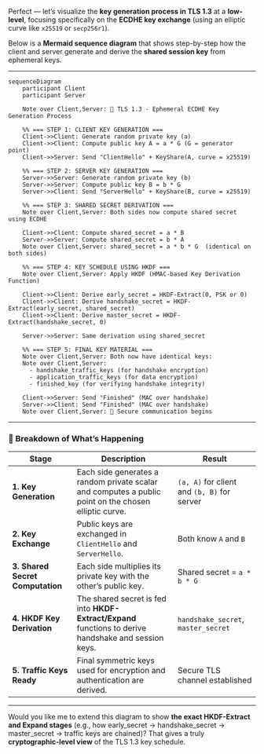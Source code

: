 Perfect — let’s visualize the **key generation process in TLS 1.3** at a **low-level**, focusing specifically on the **ECDHE key exchange** (using an elliptic curve like `x25519` or `secp256r1`).

Below is a **Mermaid sequence diagram** that shows step-by-step how the client and server generate and derive the **shared session key** from ephemeral keys.

---

```mermaid
sequenceDiagram
    participant Client
    participant Server

    Note over Client,Server: 🔐 TLS 1.3 - Ephemeral ECDHE Key Generation Process

    %% === STEP 1: CLIENT KEY GENERATION ===
    Client->>Client: Generate random private key (a)
    Client->>Client: Compute public key A = a * G (G = generator point)
    Client->>Server: Send "ClientHello" + KeyShare(A, curve = x25519)

    %% === STEP 2: SERVER KEY GENERATION ===
    Server->>Server: Generate random private key (b)
    Server->>Server: Compute public key B = b * G
    Server->>Client: Send "ServerHello" + KeyShare(B, curve = x25519)

    %% === STEP 3: SHARED SECRET DERIVATION ===
    Note over Client,Server: Both sides now compute shared secret using ECDHE

    Client->>Client: Compute shared_secret = a * B
    Server->>Server: Compute shared_secret = b * A
    Note over Client,Server: shared_secret = a * b * G  (identical on both sides)

    %% === STEP 4: KEY SCHEDULE USING HKDF ===
    Note over Client,Server: Apply HKDF (HMAC-based Key Derivation Function)

    Client->>Client: Derive early_secret = HKDF-Extract(0, PSK or 0)
    Client->>Client: Derive handshake_secret = HKDF-Extract(early_secret, shared_secret)
    Client->>Client: Derive master_secret = HKDF-Extract(handshake_secret, 0)

    Server->>Server: Same derivation using shared_secret

    %% === STEP 5: FINAL KEY MATERIAL ===
    Note over Client,Server: Both now have identical keys:
    Note over Client,Server:
      - handshake_traffic_keys (for handshake encryption)
      - application_traffic_keys (for data encryption)
      - finished_key (for verifying handshake integrity)

    Client->>Server: Send "Finished" (MAC over handshake)
    Server->>Client: Send "Finished" (MAC over handshake)
    Note over Client,Server: 🔑 Secure communication begins
```

---

### 🧩 Breakdown of What’s Happening

| Stage                            | Description                                                                                           | Result                                      |
| -------------------------------- | ----------------------------------------------------------------------------------------------------- | ------------------------------------------- |
| **1. Key Generation**            | Each side generates a random private scalar and computes a public point on the chosen elliptic curve. | `(a, A)` for client and `(b, B)` for server |
| **2. Key Exchange**              | Public keys are exchanged in `ClientHello` and `ServerHello`.                                         | Both know `A` and `B`                       |
| **3. Shared Secret Computation** | Each side multiplies its private key with the other’s public key.                                     | Shared secret = `a * b * G`                 |
| **4. HKDF Key Derivation**       | The shared secret is fed into **HKDF-Extract/Expand** functions to derive handshake and session keys. | `handshake_secret`, `master_secret`         |
| **5. Traffic Keys Ready**        | Final symmetric keys used for encryption and authentication are derived.                              | Secure TLS channel established              |

---

Would you like me to extend this diagram to show **the exact HKDF-Extract and Expand stages** (e.g., how early_secret → handshake_secret → master_secret → traffic keys are chained)? That gives a truly **cryptographic-level view** of the TLS 1.3 key schedule.
